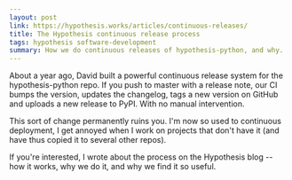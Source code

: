 ```yaml
---
layout: post
link: https://hypothesis.works/articles/continuous-releases/
title: The Hypothesis continuous release process
tags: hypothesis software-development
summary: How we do continuous releases of hypothesis-python, and why.
---
```


About a year ago, David built a powerful continuous release system for the hypothesis-python repo.
If you push to master with a release note, our CI bumps the version, updates the changelog, tags a new version on GitHub and uploads a new release to PyPI.
With no manual intervention.

This sort of change permanently ruins you.
I'm now so used to continuous deployment, I get annoyed when I work on projects that don't have it (and have thus copied it to several other repos).

If you're interested, I wrote about the process on the Hypothesis blog -- how it works, why we do it, and why we find it so useful.
